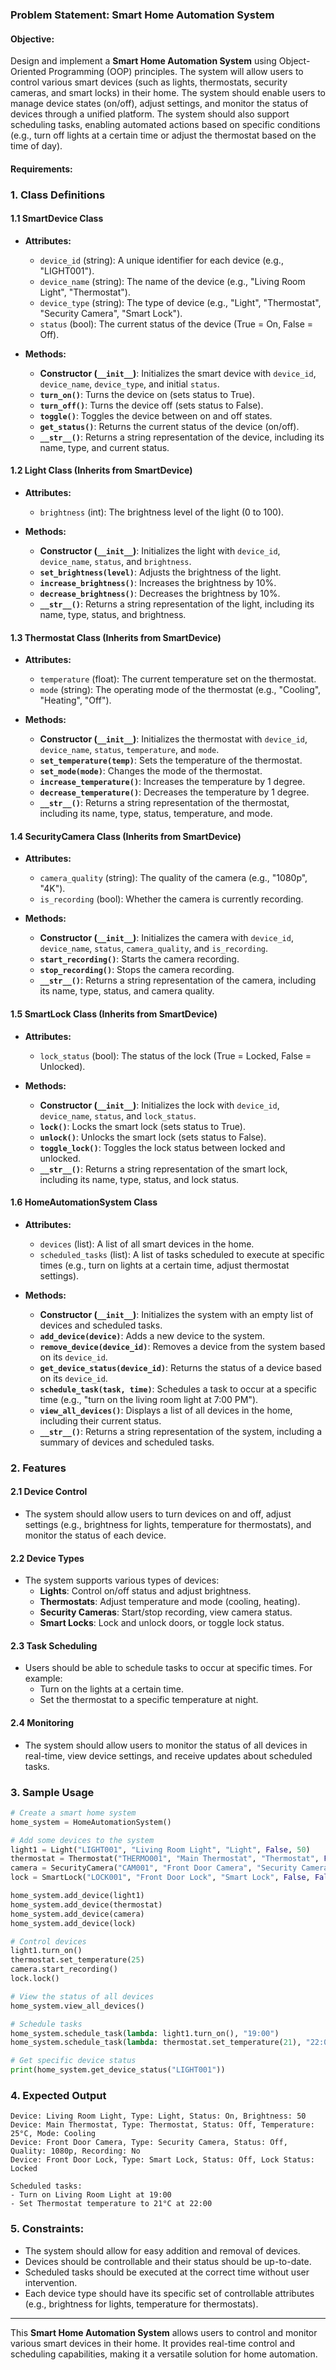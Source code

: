 ### Problem Statement: Smart Home Automation System

#### Objective:
Design and implement a **Smart Home Automation System** using Object-Oriented Programming (OOP) principles. The system will allow users to control various smart devices (such as lights, thermostats, security cameras, and smart locks) in their home. The system should enable users to manage device states (on/off), adjust settings, and monitor the status of devices through a unified platform. The system should also support scheduling tasks, enabling automated actions based on specific conditions (e.g., turn off lights at a certain time or adjust the thermostat based on the time of day).

#### Requirements:

### 1. **Class Definitions**

#### 1.1 **SmartDevice Class**
- **Attributes:**
    - `device_id` (string): A unique identifier for each device (e.g., "LIGHT001").
    - `device_name` (string): The name of the device (e.g., "Living Room Light", "Thermostat").
    - `device_type` (string): The type of device (e.g., "Light", "Thermostat", "Security Camera", "Smart Lock").
    - `status` (bool): The current status of the device (True = On, False = Off).
    
- **Methods:**
    - **Constructor (`__init__`)**: Initializes the smart device with `device_id`, `device_name`, `device_type`, and initial `status`.
    - **`turn_on()`**: Turns the device on (sets status to True).
    - **`turn_off()`**: Turns the device off (sets status to False).
    - **`toggle()`**: Toggles the device between on and off states.
    - **`get_status()`**: Returns the current status of the device (on/off).
    - **`__str__()`**: Returns a string representation of the device, including its name, type, and current status.

#### 1.2 **Light Class (Inherits from SmartDevice)**
- **Attributes:**
    - `brightness` (int): The brightness level of the light (0 to 100).
    
- **Methods:**
    - **Constructor (`__init__`)**: Initializes the light with `device_id`, `device_name`, `status`, and `brightness`.
    - **`set_brightness(level)`**: Adjusts the brightness of the light.
    - **`increase_brightness()`**: Increases the brightness by 10%.
    - **`decrease_brightness()`**: Decreases the brightness by 10%.
    - **`__str__()`**: Returns a string representation of the light, including its name, type, status, and brightness.

#### 1.3 **Thermostat Class (Inherits from SmartDevice)**
- **Attributes:**
    - `temperature` (float): The current temperature set on the thermostat.
    - `mode` (string): The operating mode of the thermostat (e.g., "Cooling", "Heating", "Off").
    
- **Methods:**
    - **Constructor (`__init__`)**: Initializes the thermostat with `device_id`, `device_name`, `status`, `temperature`, and `mode`.
    - **`set_temperature(temp)`**: Sets the temperature of the thermostat.
    - **`set_mode(mode)`**: Changes the mode of the thermostat.
    - **`increase_temperature()`**: Increases the temperature by 1 degree.
    - **`decrease_temperature()`**: Decreases the temperature by 1 degree.
    - **`__str__()`**: Returns a string representation of the thermostat, including its name, type, status, temperature, and mode.

#### 1.4 **SecurityCamera Class (Inherits from SmartDevice)**
- **Attributes:**
    - `camera_quality` (string): The quality of the camera (e.g., "1080p", "4K").
    - `is_recording` (bool): Whether the camera is currently recording.
    
- **Methods:**
    - **Constructor (`__init__`)**: Initializes the camera with `device_id`, `device_name`, `status`, `camera_quality`, and `is_recording`.
    - **`start_recording()`**: Starts the camera recording.
    - **`stop_recording()`**: Stops the camera recording.
    - **`__str__()`**: Returns a string representation of the camera, including its name, type, status, and camera quality.

#### 1.5 **SmartLock Class (Inherits from SmartDevice)**
- **Attributes:**
    - `lock_status` (bool): The status of the lock (True = Locked, False = Unlocked).
    
- **Methods:**
    - **Constructor (`__init__`)**: Initializes the lock with `device_id`, `device_name`, `status`, and `lock_status`.
    - **`lock()`**: Locks the smart lock (sets status to True).
    - **`unlock()`**: Unlocks the smart lock (sets status to False).
    - **`toggle_lock()`**: Toggles the lock status between locked and unlocked.
    - **`__str__()`**: Returns a string representation of the smart lock, including its name, type, status, and lock status.

#### 1.6 **HomeAutomationSystem Class**
- **Attributes:**
    - `devices` (list): A list of all smart devices in the home.
    - `scheduled_tasks` (list): A list of tasks scheduled to execute at specific times (e.g., turn on lights at a certain time, adjust thermostat settings).
    
- **Methods:**
    - **Constructor (`__init__`)**: Initializes the system with an empty list of devices and scheduled tasks.
    - **`add_device(device)`**: Adds a new device to the system.
    - **`remove_device(device_id)`**: Removes a device from the system based on its `device_id`.
    - **`get_device_status(device_id)`**: Returns the status of a device based on its `device_id`.
    - **`schedule_task(task, time)`**: Schedules a task to occur at a specific time (e.g., "turn on the living room light at 7:00 PM").
    - **`view_all_devices()`**: Displays a list of all devices in the home, including their current status.
    - **`__str__()`**: Returns a string representation of the system, including a summary of devices and scheduled tasks.

### 2. **Features**

#### 2.1 **Device Control**
- The system should allow users to turn devices on and off, adjust settings (e.g., brightness for lights, temperature for thermostats), and monitor the status of each device.
    
#### 2.2 **Device Types**
- The system supports various types of devices:
    - **Lights**: Control on/off status and adjust brightness.
    - **Thermostats**: Adjust temperature and mode (cooling, heating).
    - **Security Cameras**: Start/stop recording, view camera status.
    - **Smart Locks**: Lock and unlock doors, or toggle lock status.

#### 2.3 **Task Scheduling**
- Users should be able to schedule tasks to occur at specific times. For example:
    - Turn on the lights at a certain time.
    - Set the thermostat to a specific temperature at night.

#### 2.4 **Monitoring**
- The system should allow users to monitor the status of all devices in real-time, view device settings, and receive updates about scheduled tasks.

### 3. **Sample Usage**

```python
# Create a smart home system
home_system = HomeAutomationSystem()

# Add some devices to the system
light1 = Light("LIGHT001", "Living Room Light", "Light", False, 50)
thermostat = Thermostat("THERMO001", "Main Thermostat", "Thermostat", False, 22.5, "Cooling")
camera = SecurityCamera("CAM001", "Front Door Camera", "Security Camera", False, "1080p", False)
lock = SmartLock("LOCK001", "Front Door Lock", "Smart Lock", False, False)

home_system.add_device(light1)
home_system.add_device(thermostat)
home_system.add_device(camera)
home_system.add_device(lock)

# Control devices
light1.turn_on()
thermostat.set_temperature(25)
camera.start_recording()
lock.lock()

# View the status of all devices
home_system.view_all_devices()

# Schedule tasks
home_system.schedule_task(lambda: light1.turn_on(), "19:00")
home_system.schedule_task(lambda: thermostat.set_temperature(21), "22:00")

# Get specific device status
print(home_system.get_device_status("LIGHT001"))
```

### 4. **Expected Output**

```
Device: Living Room Light, Type: Light, Status: On, Brightness: 50
Device: Main Thermostat, Type: Thermostat, Status: Off, Temperature: 25°C, Mode: Cooling
Device: Front Door Camera, Type: Security Camera, Status: Off, Quality: 1080p, Recording: No
Device: Front Door Lock, Type: Smart Lock, Status: Off, Lock Status: Locked

Scheduled tasks:
- Turn on Living Room Light at 19:00
- Set Thermostat temperature to 21°C at 22:00
```

### 5. **Constraints:**
- The system should allow for easy addition and removal of devices.
- Devices should be controllable and their status should be up-to-date.
- Scheduled tasks should be executed at the correct time without user intervention.
- Each device type should have its specific set of controllable attributes (e.g., brightness for lights, temperature for thermostats).

---

This **Smart Home Automation System** allows users to control and monitor various smart devices in their home. It provides real-time control and scheduling capabilities, making it a versatile solution for home automation.